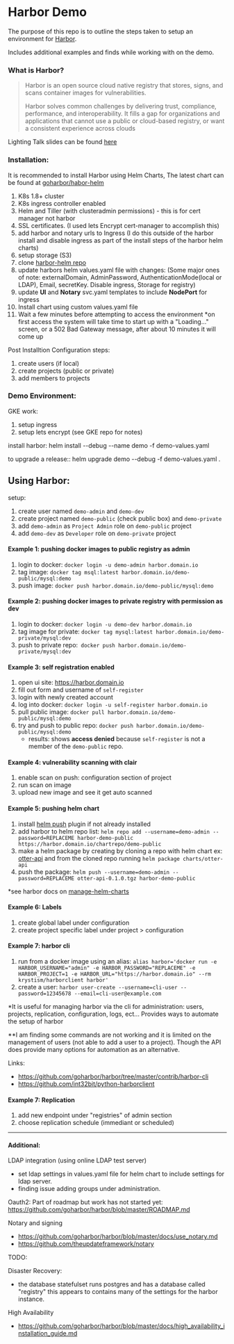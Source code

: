 # Harbor Demo

The purpose of this repo is to outline the steps taken to setup an environment for [Harbor](https://github.com/goharbor/harbor). 

Includes additional examples and finds while working with on the demo.


### What is Harbor?
> Harbor is an open source cloud native registry that stores, signs, and scans container images for vulnerabilities.
> 
>Harbor solves common challenges by delivering trust, compliance, performance, and interoperability. It fills a gap for organizations and applications that cannot use a public or cloud-based registry, or want a consistent experience across clouds


Lighting Talk slides can be found [here](https://prezi.com/view/NzcvsMfHBfz1LQRpqhuE/)

### Installation:

It is recommended to install Harbor using Helm Charts, The latest chart can be found at [goharbor/habor-helm](https://github.com/goharbor/harbor-helm)

1. K8s 1.8+ cluster
2. K8s ingress controller enabled
3. Helm and Tiller (with clusteradmin permissions) - this is for cert manager not harbor
4. SSL certificates. (I used lets Encrypt cert-manager to accomplish this)
5. add harbor and notary urls to Ingress (I do this outside of the harbor install and disable ingress as part of the install steps of the harbor helm charts)
6. setup storage (S3)
7. clone [harbor-helm repo](https://github.com/goharbor/harbor-helm)
8. update harbors helm values.yaml file with changes: (Some major ones of note: externalDomain, AdminPassword, AuthenticationMode(local or LDAP), Email, secretKey. Disable ingress, Storage for registry)
9. update **UI** and **Notary** svc.yaml templates to include **NodePort** for ingress
10. Install chart using custom values.yaml file
11. Wait a few minutes before attempting to access the environment
*on first access the system will take time to start up with a "Loading..." screen, or a 502 Bad Gateway message, after about 10 minutes it will come up

Post Installtion Configuration steps:
1. create users (if local)
2. create projects (public or private)
3. add members to projects

### Demo Environment:
GKE work:
1. setup ingress
2. setup lets encrypt (see GKE repo for notes)

install harbor:
helm install --debug --name demo -f demo-values.yaml

to upgrade a release::
helm upgrade demo --debug -f demo-values.yaml .

## Using Harbor:

setup:
1. create user named `demo-admin` and `demo-dev`
2. create project named `demo-public` (check public box) and `demo-private`
3. add `demo-admin` as `Project Admin` role on `demo-public` project
4. add `demo-dev` as `Developer` role on `demo-private` project

#### Example 1: pushing docker images to public registry as admin
1. login to docker: `docker login -u demo-admin harbor.domain.io`
2. tag image: `docker tag msql:latest harbor.domain.io/demo-public/mysql:demo`
3. push image: `docker push harbor.domain.io/demo-public/mysql:demo`

#### Example 2: pushing docker images to private registry with permission as dev
1. login to docker: `docker login -u demo-dev harbor.domain.io`
2. tag image for private: `docker tag mysql:latest harbor.domain.io/demo-private/mysql:dev`
3. push to private repo:` docker push harbor.domain.io/demo-private/mysql:dev`

#### Example 3: self registration enabled
1. open ui site: https://harbor.domain.io
2. fill out form and username of `self-register`
3. login with newly created account
4. log into docker: `docker login -u self-register harbor.domain.io`
5. pull public image: `docker pull harbor.domain.io/demo-public/mysql:demo`
6. try and push to public repo: `docker push harbor.domain.io/demo-public/mysql:demo`
    - results: shows **access denied** because `self-register` is not a member of the `demo-public` repo. 

#### Example 4: vulnerability scanning with clair
1. enable scan on push: configuration section of project
2. run scan on image
3. upload new image and see it get auto scanned

#### Example 5: pushing helm chart
1. install [helm push](https://github.com/chartmuseum/helm-push) plugin if not already installed
2. add harbor to helm repo list: `helm repo add --username=demo-admin --password=REPLACEME harbor-demo-public https://harbor.domain.io/chartrepo/demo-public`
3. make a helm package by creating by cloning a repo with helm chart ex: [otter-api](https://github.com/zachpuck/otter-api) and from the cloned repo running `helm package charts/otter-api`
4. push the package: `helm push --username=demo-admin --password=REPLACEME otter-api-0.1.0.tgz harbor-demo-public`

*see harbor docs on [manage-helm-charts](https://github.com/goharbor/harbor/blob/master/docs/user_guide.md#manage-helm-charts)

#### Example 6: Labels
1. create global label under configuration
2. create project specific label under project > configuration

#### Example 7: harbor cli

1. run from a docker image using an alias:
`alias harbor='docker run -e HARBOR_USERNAME="admin" -e HARBOR_PASSWORD="REPLACEME" -e HARBOR_PROJECT=1 -e HARBOR_URL="https://harbor.domain.io" --rm krystism/harborclient harbor'`
2. create a user: `harbor user-create --username=cli-user --password=12345678 --email=cli-user@example.com`

*It is useful for managing harbor via the cli for administration: users, projects, replication, configuration, logs, ect...
Provides ways to automate the setup of harbor

**I am finding some commands are not working and it is limited on the management of users (not able to add a user to a project). Though the API does provide many options for automation as an alternative. 

Links: 
- https://github.com/goharbor/harbor/tree/master/contrib/harbor-cli
- https://github.com/int32bit/python-harborclient

#### Example 7: Replication
1. add new endpoint under "registries" of admin section
2. choose replication schedule (immediant or scheduled)


--- 
#### Additional: 
LDAP integration (using online LDAP test server)
- set ldap settings in values.yaml file for helm chart to include settings for ldap server.
- finding issue adding groups under administration.

Oauth2: 
Part of roadmap but work has not started yet: https://github.com/goharbor/harbor/blob/master/ROADMAP.md

Notary and signing
- https://github.com/goharbor/harbor/blob/master/docs/use_notary.md
- https://github.com/theupdateframework/notary


TODO:

Disaster Recovery:
- the database statefulset runs postgres and has a database called "registry" this appears to contains many of the settings for the harbor instance. 

High Availability
- https://github.com/goharbor/harbor/blob/master/docs/high_availability_installation_guide.md